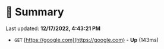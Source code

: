 # 📖 Summary
Last updated: **12/17/2022, 4:43:21 PM**

- `GET` [https://google.com](https://google.com) - **Up** (143ms)
